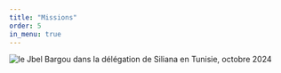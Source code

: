 ```yaml
---
title: "Missions"
order: 5
in_menu: true
---
```

![le Jbel Bargou dans la délégation de Siliana en Tunisie, octobre 2024](/IMG_20241019_103119.jpg) 